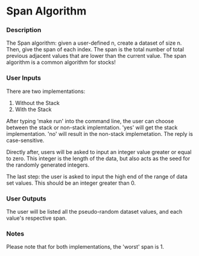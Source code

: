 # Span Algorithm
### Description
The Span algorithm: given a user-defined n, create a dataset of size n. Then, give the span of each index. The span is the total number of total previous adjacent values that are lower than the current value. The span algorithm is a common algorithm for stocks!

### User Inputs
There are two implementations:
1. Without the Stack
2. With the Stack

After typing 'make run' into the command line, the user can choose between the stack or non-stack implemtation. 'yes' will get the stack implementation. 'no' will result in the non-stack implemetation. The reply is case-sensitive.

Directly after, users will be asked to input an integer value greater or equal to zero. This integer is the length of the data, but also acts as the seed for the randomly generated integers.

The last step: the user is asked to input the high end of the range of data set values. This should be an integer greater than 0.

### User Outputs
The user will be listed all the pseudo-random dataset values, and each value's respective span.

### Notes
Please note that for both implementations, the 'worst' span is 1. 
